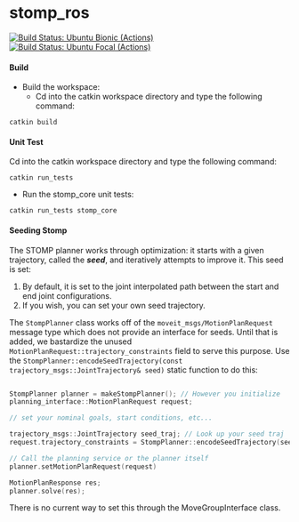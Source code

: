 # stomp_ros

[![Build Status: Ubuntu Bionic (Actions)](https://github.com/ros-industrial/stomp_ros/workflows/CI%20-%20Ubuntu%20Bionic/badge.svg?branch=melodic-devel)](https://github.com/ros-industrial/stomp_ros/actions?query=workflow%3A%22CI+-+Ubuntu+Bionic%22)
[![Build Status: Ubuntu Focal (Actions)](https://github.com/ros-industrial/stomp_ros/workflows/CI%20-%20Ubuntu%20Focal/badge.svg?branch=melodic-devel)](https://github.com/ros-industrial/stomp_ros/actions?query=workflow%3A%22CI+-+Ubuntu+Focal%22)

#### Build
- Build the workspace:
  - Cd into the catkin workspace directory and type the following command:
```
catkin build
```

#### Unit Test
Cd into the catkin workspace directory and type the following command:
```
catkin run_tests 
```
- Run the stomp_core unit tests:
```
catkin run_tests stomp_core
```

#### Seeding Stomp
The STOMP planner works through optimization: it starts with a given trajectory, called the ***seed***, and iteratively attempts to improve it. This seed is set:
 1. By default, it is set to the joint interpolated path between the start and end joint configurations.
 2. If you wish, you can set your own seed trajectory.

The `StompPlanner` class works off of the `moveit_msgs/MotionPlanRequest` message type which does not provide an interface for seeds. Until that is added, we bastardize the unused `MotionPlanRequest::trajectory_constraints` field to serve this purpose. Use the `StompPlanner::encodeSeedTrajectory(const trajectory_msgs::JointTrajectory& seed)` static function to do this:

```c++

StompPlanner planner = makeStompPlanner(); // However you initialize
planning_interface::MotionPlanRequest request;

// set your nominal goals, start conditions, etc...

trajectory_msgs::JointTrajectory seed_traj; // Look up your seed traj
request.trajectory_constraints = StompPlanner::encodeSeedTrajectory(seed_traj);

// Call the planning service or the planner itself
planner.setMotionPlanRequest(request)

MotionPlanResponse res;
planner.solve(res);
``` 
There is no current way to set this through the MoveGroupInterface class. 

